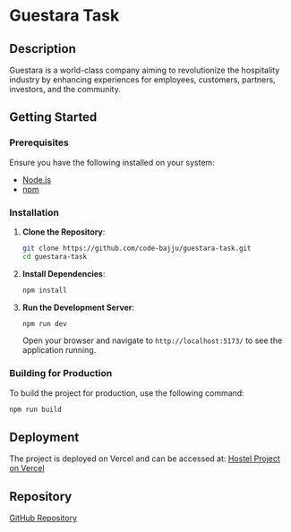 # Guestara Task

## Description
Guestara is a world-class company aiming to revolutionize the hospitality industry by enhancing experiences for employees, customers, partners, investors, and the community.

## Getting Started

### Prerequisites
Ensure you have the following installed on your system:
- [Node.js](https://nodejs.org/)
- [npm](https://www.npmjs.com/)

### Installation

1. **Clone the Repository**:
   ```bash
   git clone https://github.com/code-bajju/guestara-task.git
   cd guestara-task
   ```

2. **Install Dependencies**:
   ```bash
   npm install
   ```

3. **Run the Development Server**:
   ```bash
   npm run dev
   ```
   Open your browser and navigate to `http://localhost:5173/` to see the application running.

### Building for Production
To build the project for production, use the following command:
   ```bash
   npm run build
   ```

## Deployment
The project is deployed on Vercel and can be accessed at:
[Hostel Project on Vercel](https://https://guestara-task-three.vercel.app/)

## Repository
[GitHub Repository](https://github.com/code-bajju/guestara-task)

